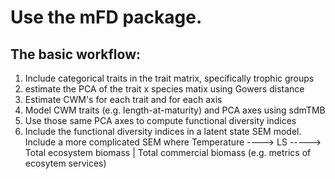 # Use the mFD package. 
 
## The basic workflow: 
   
   1. Include categorical traits in the trait matrix, specifically trophic groups
   2. estimate the PCA of the trait x species matix using Gowers distance
   3. Estimate CWM's for each trait and for each axis
   4. Model CWM traits (e.g. length-at-maturity) and PCA axes using sdmTMB
   5. Use those same PCA axes to compute functional diversity indices
   6. Include the functional diversity indices in a latent state SEM model. Include a more complicated SEM where Temperature ----> LS -----> Total ecosystem biomass | Total commercial biomass (e.g. metrics of ecosytem services)
